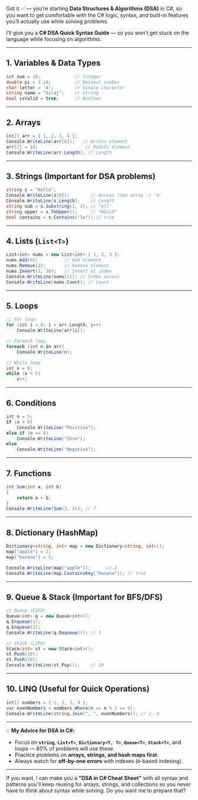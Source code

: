 Got it ✅ — you’re starting **Data Structures & Algorithms (DSA)** in C#, so you want to get comfortable with the C# logic, syntax, and built-in features you’ll actually use while solving problems.

I’ll give you a **C# DSA Quick Syntax Guide** — so you won’t get stuck on the language while focusing on algorithms.

---

## **1. Variables & Data Types**

```csharp
int num = 10;             // Integer
double pi = 3.14;         // Decimal number
char letter = 'A';        // Single character
string name = "Siraj";    // String
bool isValid = true;      // Boolean
```

---

## **2. Arrays**

```csharp
int[] arr = { 1, 2, 3, 4 };
Console.WriteLine(arr[0]);   // Access element
arr[2] = 10;                  // Modify element
Console.WriteLine(arr.Length); // Length
```

---

## **3. Strings (Important for DSA problems)**

```csharp
string s = "hello";
Console.WriteLine(s[0]);        // Access like array -> 'h'
Console.WriteLine(s.Length);    // Length
string sub = s.Substring(1, 3); // "ell"
string upper = s.ToUpper();     // "HELLO"
bool contains = s.Contains("lo"); // true
```

---

## **4. Lists (`List<T>`)**

```csharp
List<int> nums = new List<int> { 1, 2, 3 };
nums.Add(4);          // Add element
nums.Remove(2);       // Remove element
nums.Insert(1, 10);   // Insert at index
Console.WriteLine(nums[1]); // Index access
Console.WriteLine(nums.Count); // Count
```

---

## **5. Loops**

```csharp
// For loop
for (int i = 0; i < arr.Length; i++)
    Console.WriteLine(arr[i]);

// Foreach loop
foreach (int n in arr)
    Console.WriteLine(n);

// While loop
int x = 0;
while (x < 5)
    x++;
```

---

## **6. Conditions**

```csharp
int n = 5;
if (n > 0)
    Console.WriteLine("Positive");
else if (n == 0)
    Console.WriteLine("Zero");
else
    Console.WriteLine("Negative");
```

---

## **7. Functions**

```csharp
int Sum(int a, int b)
{
    return a + b;
}
Console.WriteLine(Sum(3, 4)); // 7
```

---

## **8. Dictionary (HashMap)**

```csharp
Dictionary<string, int> map = new Dictionary<string, int>();
map["apple"] = 2;
map["banana"] = 5;

Console.WriteLine(map["apple"]);      // 2
Console.WriteLine(map.ContainsKey("banana")); // true
```

---

## **9. Queue & Stack (Important for BFS/DFS)**

```csharp
// Queue (FIFO)
Queue<int> q = new Queue<int>();
q.Enqueue(1);
q.Enqueue(2);
Console.WriteLine(q.Dequeue()); // 1

// Stack (LIFO)
Stack<int> st = new Stack<int>();
st.Push(10);
st.Push(20);
Console.WriteLine(st.Pop());    // 20
```

---

## **10. LINQ (Useful for Quick Operations)**

```csharp
int[] numbers = { 1, 2, 3, 4 };
var evenNumbers = numbers.Where(n => n % 2 == 0);
Console.WriteLine(string.Join(", ", evenNumbers)); // 2, 4
```

---

💡 **My Advice for DSA in C#:**

* Focus on **`string`**, **`List<T>`**, **`Dictionary<T, T>`**, **`Queue<T>`**, **`Stack<T>`**, and loops — 80% of problems will use these.
* Practice problems on **arrays, strings, and hash maps first**.
* Always watch for **off-by-one errors** with indexes (`0`-based indexing).

---

If you want, I can make you a **"DSA in C# Cheat Sheet"** with all syntax and patterns you'll keep reusing for arrays, strings, and collections so you never have to think about syntax while solving.
Do you want me to prepare that?
